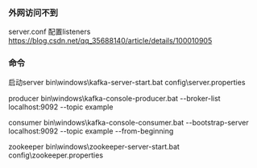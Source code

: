 ### 外网访问不到
server.conf 配置listeners
https://blog.csdn.net/qq_35688140/article/details/100010905


### 命令
启动server
bin\windows\kafka-server-start.bat config\server.properties

producer
bin\windows\kafka-console-producer.bat --broker-list localhost:9092 --topic example

consumer
bin\windows\kafka-console-consumer.bat --bootstrap-server localhost:9092 --topic example --from-beginning

zookeeper
bin\windows\zookeeper-server-start.bat config\zookeeper.properties